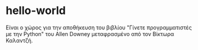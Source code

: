 # hello-world
Είναι ο  χώρος για την αποθήκευση του βιβλίου "Γίνετε προγραμματιστές με την Python" του Allen Downey μεταφρασμένο από τον Βίκτωρα Καλαντζή.

